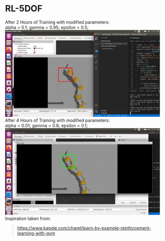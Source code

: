 # RL-5DOF
After 2 Hours of Training with modified parameters:<br/>
alpha = 0.1; gamma = 0.95; epsilon = 0.5;
![Screenshot](index.png)
After 4 Hours of Training with modified parameters:<br/> 
alpha = 0.01; gamma = 0.8; epsilon = 0.1;
![Screenshot](index2.png)
Inspiration taken from:
>https://www.kaggle.com/charel/learn-by-example-reinforcement-learning-with-gym
